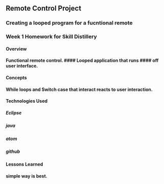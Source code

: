 ## Remote Control Project
### Creating a looped program for a fucntional remote

### Week 1 Homework for Skill Distillery

#### Overview
#### Functional remote control.  #### Looped application that runs #### off user interface.

#### Concepts
#### While loops and Switch case that interact reacts to user interaction.

#### Technologies Used
##### Eclipse
##### java
##### atom
##### github

#### Lessons Learned
#### simple way is best.
